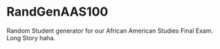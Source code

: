 # RandGenAAS100
Random Student generator for our African American Studies Final Exam. Long Story haha.
